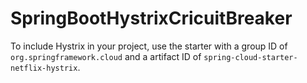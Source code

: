 # SpringBootHystrixCricuitBreaker

To include Hystrix in your project, use the starter with a group ID of `org.springframework.cloud` and a artifact ID of `spring-cloud-starter-netflix-hystrix`.
